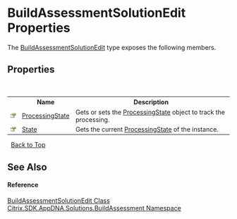 # BuildAssessmentSolutionEdit Properties
 

The <a href="f858a561-981c-607c-779a-d8dc2cabfc3b">BuildAssessmentSolutionEdit</a> type exposes the following members.


## Properties
&nbsp;<table><tr><th></th><th>Name</th><th>Description</th></tr><tr><td>![Public property](media/pubproperty.gif "Public property")</td><td><a href="0d86fe25-ceab-e1c6-7275-03a549d72f8d">ProcessingState</a></td><td>
Gets or sets the <a href="0d86fe25-ceab-e1c6-7275-03a549d72f8d">ProcessingState</a> object to track the processing.</td></tr><tr><td>![Public property](media/pubproperty.gif "Public property")</td><td><a href="b27fdd6d-04c9-18fb-f3bc-346e9f378485">State</a></td><td>
Gets the current <a href="0d86fe25-ceab-e1c6-7275-03a549d72f8d">ProcessingState</a> of the instance.</td></tr></table>&nbsp;
<a href="#buildassessmentsolutionedit-properties">Back to Top</a>

## See Also


#### Reference
<a href="f858a561-981c-607c-779a-d8dc2cabfc3b">BuildAssessmentSolutionEdit Class</a><br /><a href="853bdb50-ea5c-dc0d-0be0-7254b6c38034">Citrix.SDK.AppDNA.Solutions.BuildAssessment Namespace</a><br />